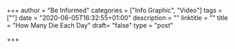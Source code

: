 +++
author = "Be Informed"
categories = ["Info Graphic", "Video"]
tags = [""]
date = "2020-06-05T16:32:55+01:00"
description = ""
linktitle = ""
title = "How Many Die Each Day"
draft= "false"
type = "post"

+++
